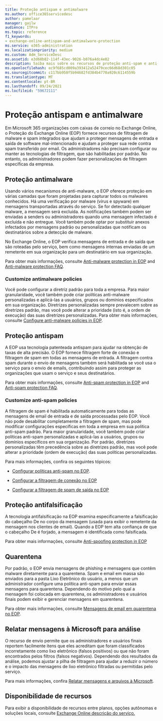 ```yaml
---
title: Proteção antispam e antimalware
ms.author: office365servicedesc
author: pamelaar
manager: gailw
audience: ITPro
ms.topic: reference
f1_keywords:
- exchange-online-antispam-and-antimalware-protection
ms.service: o365-administration
ms.localizationpriority: medium
ms.custom: Adm_ServiceDesc
ms.assetid: e3d68b82-114f-43ec-9026-b076a4dc4e02
description: Saiba mais sobre os recursos de proteção anti-spam e anti-malware que estão disponíveis em organizações Microsoft 365 com Exchange Online caixas de correio.
ms.openlocfilehash: ec9f685cd009a393412a52479cec66d68d301c05
ms.sourcegitcommit: c117bb958f5b94682fd384b4770a920c6114559b
ms.translationtype: MT
ms.contentlocale: pt-BR
ms.lasthandoff: 09/24/2021
ms.locfileid: "59672111"
---
```

# <a name="anti-spam-and-anti-malware-protection"></a>Proteção antispam e antimalware

Em Microsoft 365 organizações com caixas de correio no Exchange Online, o Proteção do Exchange Online (EOP) fornece recursos de filtragem de malware e spam integrados que ajudam a proteger mensagens de entrada e saída de software mal-intencionado e ajudam a proteger sua rede contra spam transferido por email. Os administradores não precisam configurar ou manter as tecnologias de filtragem, que são habilitadas por padrão. No entanto, os administradores podem fazer personalizações de filtragem específicas da empresa.

## <a name="anti-malware-protection"></a>Proteção antimalware

Usando vários mecanismos de anti-malware, o EOP oferece proteção em várias camadas que foram projetadas para capturar todos os malwares conhecidos. Há uma verificação por malware (vírus e spyware) em mensagens transportadas através do serviço. Se for detectado qualquer malware, a mensagem será excluída. As notificações também podem ser enviadas a senders ou administradores quando uma mensagem infectado é excluída e não entregue. Você também pode optar por substituir anexos infectados por mensagens padrão ou personalizadas que notificam os destinatários sobre a detecção de malware.

No Exchange Online, o EOP verifica mensagens de entrada e de saída que são roteadas pelo serviço, bem como mensagens internas enviadas de um remetente em sua organização para um destinatário em sua organização.

Para obter mais informações, consulte [Anti-malware protection in EOP](/microsoft-365/security/office-365-security/anti-malware-protection) and [Anti-malware protection FAQ](/microsoft-365/security/office-365-security/anti-malware-protection-faq-eop).

### <a name="customize-anti-malware-policies"></a>Customize antimalware policies

Você pode configurar a diretriz padrão para toda a empresa. Para maior granularidade, você também pode criar políticas anti-malware personalizadas e aplicá-las a usuários, grupos ou domínios especificados em sua organização. Diretrizes personalizadas sempre prevalecem sobre as diretrizes padrão, mas você pode alterar a prioridade (isto é, a ordem de execução) das suas diretrizes personalizadas. Para obter mais informações, consulte [Configure anti-malware policies in EOP](/microsoft-365/security/office-365-security/configure-anti-malware-policies).

## <a name="anti-spam-protection"></a>Proteção antispam

A EOP usa tecnologia patenteada antispam para ajudar na obtenção de taxas de alta precisão. O EOP fornece filtragem forte de conexão e filtragem de spam em todas as mensagens de entrada. A filtragem contra spam durante o envio de mensagens também será habilitada se você usa o serviço para o envio de emails, contribuindo assim para proteger as organizações que usam o serviço e seus destinatários.

Para obter mais informações, consulte [Anti-spam protection in EOP](/microsoft-365/security/office-365-security/anti-spam-protection) and [Anti-spam protection FAQ](/microsoft-365/security/office-365-security/anti-spam-protection-faq).

### <a name="customize-anti-spam-policies"></a>Customize anti-spam policies

A filtragem de spam é habilitada automaticamente para todas as mensagens de email de entrada e de saída processadas pelo EOP. Você não pode desabilitar completamente a filtragem de spam, mas pode modificar configurações específicas em toda a empresa em sua política anti-spam padrão. Para maior granularidade, você também pode criar políticas anti-spam personalizadas e aplicá-las a usuários, grupos ou domínios específicos em sua organização. Por padrão, diretrizes personalizadas têm precedência sobre as diretrizes padrão, mas você pode alterar a prioridade (ordem de execução) das suas políticas personalizadas.

Para mais informações, confira os seguintes tópicos:

- [Configurar políticas anti-spam no EOP](/microsoft-365/security/office-365-security/configure-your-spam-filter-policies).

- [Configurar a filtragem de conexão no EOP](/microsoft-365/security/office-365-security/configure-the-connection-filter-policy)

- [Configurar a filtragem de spam de saída no EOP](/microsoft-365/security/office-365-security/configure-the-outbound-spam-policy)

## <a name="anti-spoofing-protection"></a>Proteção antifalsificação

A tecnologia antifalsificação na EOP examina especificamente a falsificação do cabeçalho De no corpo da mensagem (usada para exibir o remetente da mensagem nos clientes de email). Quando a EOP tem alta confiança de que o cabeçalho De é forjado, a mensagem é identificada como falsificada.

Para obter mais informações, consulte [Anti-spoofing protection in EOP](/microsoft-365/security/office-365-security/anti-spoofing-protection)

## <a name="quarantine"></a>Quarentena

Por padrão, o EOP envia mensagens de phishing e mensagens que contêm malware diretamente para a quarentena. Spam e email em massa são enviados para a pasta Lixo Eletrônico do usuário, a menos que um administrador configure uma política anti-spam para enviar essas mensagens para quarentena. Dependendo do motivo pelo qual a mensagem foi colocada em quarentena, os administradores e usuários finais podem exibir e gerenciar mensagens em quarentena.

Para obter mais informações, consulte [Mensagens de email em quarentena no EOP](/microsoft-365/security/office-365-security/quarantine-email-messages).

## <a name="report-messages-to-microsoft-for-analysis"></a>Relatar mensagens à Microsoft para análise

O recurso de envio permite que os administradores e usuários finais reportem facilmente itens que eles acreditam que foram classificados incorretamente como lixo eletrônico (falsos positivos) ou que não foram encontrados pelos filtros (falsos negativos). Dependendo dos resultados da análise, podemos ajustar a pilha de filtragem para ajudar a reduzir o número e o impacto das mensagens de lixo eletrônico filtradas ou permitidas pelo serviço.

Para mais informações, confira [Relatar mensagens e arquivos à Microsoft](/microsoft-365/security/office-365-security/report-junk-email-messages-to-microsoft).

## <a name="feature-availability"></a>Disponibilidade de recursos

Para exibir a disponibilidade de recursos entre planos, opções autônomas e soluções locais, consulte [Exchange Online descrição do serviço.](exchange-online-service-description.md)